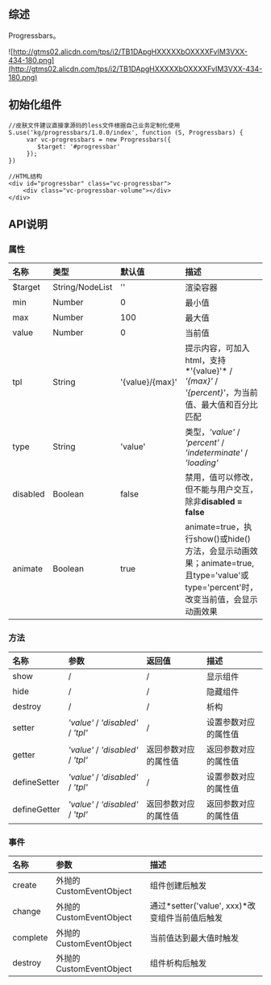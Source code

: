 ## 综述

Progressbars。

![http://gtms02.alicdn.com/tps/i2/TB1DApgHXXXXXbOXXXXFvIM3VXX-434-180.png](http://gtms02.alicdn.com/tps/i2/TB1DApgHXXXXXbOXXXXFvIM3VXX-434-180.png)

## 初始化组件
    //皮肤文件建议直接拿源码的less文件根据自己业务定制化使用
    S.use('kg/progressbars/1.0.0/index', function (S, Progressbars) {
         var vc-progressbars = new Progressbars({
            $target: '#progressbar'
         });
    })
    
    //HTML结构
    <div id="progressbar" class="vc-progressbar">
        <div class="vc-progressbar-volume"></div>
    </div>

## API说明

### 属性

|名称|类型|默认值|描述|
|:---------------|:--------|:----|:----------|
|$target|String/NodeList|''|渲染容器|
|min|Number|0|最小值|
|max|Number|100|最大值|
|value|Number|0|当前值|
|tpl|String|'{value}/{max}'|提示内容，可加入html，支持*'{value}'* / *'{max}'* / *'{percent}'*，为当前值、最大值和百分比匹配|
|type|String|'value'|类型，*'value'* / *'percent'* / *'indeterminate'* / *'loading'*|
|disabled|Boolean|false|禁用，值可以修改，但不能与用户交互，除非**disabled = false**|
|animate|Boolean|true|animate=true，执行show()或hide()方法，会显示动画效果；animate=true, 且type='value'或type='percent'时，改变当前值，会显示动画效果|

### 方法

|名称|参数|返回值|描述|
|:---------------|:--------|:----|:----------|
|show|/|/|显示组件|
|hide|/|/|隐藏组件|
|destroy|/|/|析构|
|setter|*'value'* / *'disabled'* / *'tpl'*|/|设置参数对应的属性值|
|getter|*'value'* / *'disabled'* / *'tpl'*|返回参数对应的属性值|返回参数对应的属性值|
|defineSetter|*'value'* / *'disabled'* / *'tpl'*|/|设置参数对应的属性值|
|defineGetter|*'value'* / *'disabled'* / *'tpl'*|返回参数对应的属性值|返回参数对应的属性值|


### 事件

|名称|参数|描述|
|:---------------|:--------|:----------|
|create|外抛的CustomEventObject|组件创建后触发|
|change|外抛的CustomEventObject|通过*setter('value', xxx)*改变组件当前值后触发|
|complete|外抛的CustomEventObject|当前值达到最大值时触发|
|destroy|外抛的CustomEventObject|组件析构后触发|